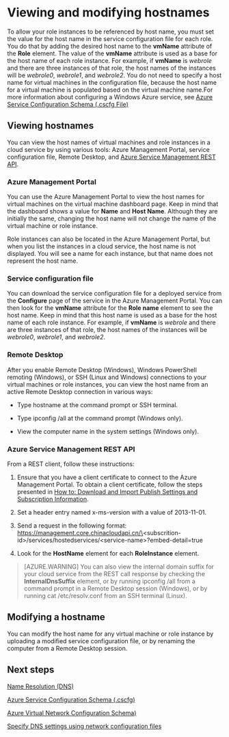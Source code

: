 <properties 
   pageTitle="Viewing and Modifying Hostnames | Windows Azure"
   description="How to view and change hostnames for Azure virtual machines, web and worker roles for name resolution"
   services="virtual-network"
   documentationCenter="na"
   authors="joaoma"
   manager="carmonm"
   editor="tysonn" />
<tags
	ms.service="virtual-network"
	ms.date="12/07/2015"
	wacn.date=""/>

# Viewing and modifying hostnames

To allow your role instances to be referenced by host name, you must set the value for the host name in the service configuration file for each role. You do that by adding the desired host name to the **vmName** attribute of the **Role** element. The value of the **vmName** attribute is used as a base for the host name of each role instance. For example, if **vmName** is *webrole* and there are three instances of that role, the host names of the instances will be *webrole0*, *webrole1*, and *webrole2*. You do not need to specify a host name for virtual machines in the configuration file, because the host name for a virtual machine is populated based on the virtual machine name.For more information about configuring a Windows Azure service, see [Azure Service Configuration Schema (.cscfg File)](https://msdn.microsoft.com/zh-cn/library/azure/ee758710.aspx)

## Viewing hostnames

You can view the host names of virtual machines and role instances in a cloud service by using various tools: Azure Management Portal, service configuration file, Remote Desktop, and [Azure Service Management REST API](https://msdn.microsoft.com/zh-cn/library/azure/ee460799.aspx).

### Azure Management Portal

You can use the Azure Management Portal to view the host names for virtual machines on the virtual machine dashboard page. Keep in mind that the dashboard shows a value for **Name** and **Host Name**. Although they are initially the same, changing the host name will not change the name of the virtual machine or role instance.

Role instances can also be located in the Azure Management Portal, but when you list the instances in a cloud service, the host name is not displayed. You will see a name for each instance, but that name does not represent the host name.

### Service configuration file

You can download the service configuration file for a deployed service from the **Configure** page of the service in the Azure Management Portal. You can then look for the **vmName** attribute for the **Role name** element to see the host name. Keep in mind that this host name is used as a base for the host name of each role instance. For example, if **vmName** is *webrole* and there are three instances of that role, the host names of the instances will be *webrole0*, *webrole1*, and *webrole2*.

### Remote Desktop

After you enable Remote Desktop (Windows), Windows PowerShell remoting (Windows), or SSH (Linux and Windows) connections to your virtual machines or role instances, you can view the host name from an active Remote Desktop connection in various ways:

- Type hostname at the command prompt or SSH terminal.

- Type ipconfig /all at the command prompt (Windows only).

- View the computer name in the system settings (Windows only).

### Azure Service Management REST API

From a REST client, follow these instructions:

1. Ensure that you have a client certificate to connect to the Azure Management Portal. To obtain a client certificate, follow the steps presented in [How to: Download and Import Publish Settings and Subscription Information](https://msdn.microsoft.com/zh-cn/library/dn385850.aspx). 

1. Set a header entry named x-ms-version with a value of 2013-11-01.

1. Send a request in the following format: https://management.core.chinacloudapi.cn/\<subscrition-id\>/services/hostedservices/\<service-name\>?embed-detail=true

1. Look for the **HostName** element for each **RoleInstance** element.

>[AZURE.WARNING] You can also view the internal domain suffix for your cloud service from the REST call response by checking the **InternalDnsSuffix** element, or by running ipconfig /all from a command prompt in a Remote Desktop session (Windows), or by running cat /etc/resolv.conf from an SSH terminal (Linux).

## Modifying a hostname

You can modify the host name for any virtual machine or role instance by uploading a modified service configuration file, or by renaming the computer from a Remote Desktop session.

## Next steps

[Name Resolution (DNS)](/documentation/articles/virtual-networks-name-resolution-for-vms-and-role-instances)

[Azure Service Configuration Schema (.cscfg)](https://msdn.microsoft.com/zh-cn/library/azure/ee758710.aspx)

[Azure Virtual Network Configuration Schema)](https://msdn.microsoft.com/zh-cn/library/azure/jj157100)

[Specify DNS settings using network configuration files](/documentation/articles/virtual-networks-specifying-a-dns-settings-in-a-virtual-network-configuration-file)
